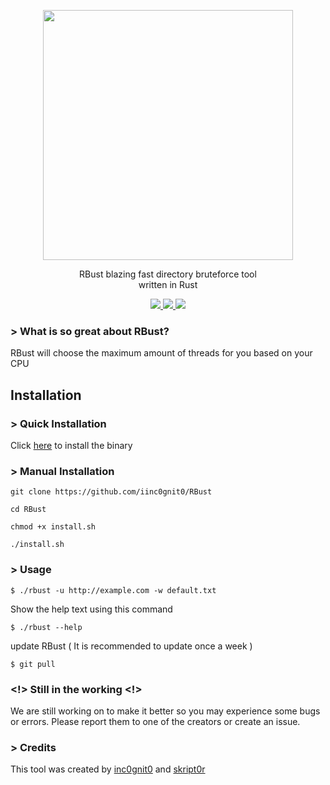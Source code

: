 <p align="center">
   <a href="https://asciinema.org/a/d2drRZkLdcA3YWgBL1ilnVAfD"><img src="https://asciinema.org/a/d2drRZkLdcA3YWgBL1ilnVAfD.svg" width="400"/></a>
</p>
<p align="center">
   RBust blazing fast directory bruteforce tool </br> written in Rust
</p>
<p align="center">
  <a href="https://github.com/iinc0gnit0">
    <img src="https://img.shields.io/github/followers/iinc0gnit0?label=Follow&style=social">
  </a>
  <a href="https://github.com/iinc0gnit0/RBust/stargazers">
    <img src="https://img.shields.io/github/stars/iinc0gnit0/RBust?style=social">
  </a>
   <a href="https://github.com/topics/rust">
      <img src="https://img.shields.io/github/languages/top/iinc0gnit0/RBust">
   </a>
</p>

### > What is so great about RBust?

RBust will choose the maximum amount of threads for you based on your CPU

## Installation

### > Quick Installation

Click <a href="https://github.com/iinc0gnit0/RBust/releases/download/v1.6/RBust_v1.6">here</a> to install the binary

### > Manual Installation

`git clone https://github.com/iinc0gnit0/RBust`

`cd RBust`

`chmod +x install.sh`

`./install.sh`

### > Usage

`$ ./rbust -u http://example.com -w default.txt`

Show the help text using this command

`$ ./rbust --help`

update RBust ( It is recommended to update once a week )

`$ git pull`

### <!> Still in the working <!>

We are still working on to make it better so you may experience some bugs or errors. Please report them to one of the creators or create an issue.

### > Credits

This tool was created by <a href="https://github.com/iinc0gnit0">inc0gnit0</a> and <a href="https://github.com/green0ctagon">skript0r</a>
